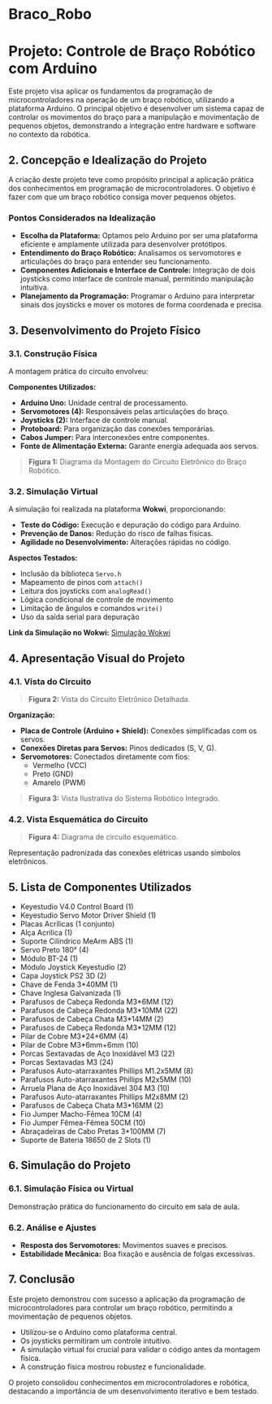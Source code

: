 # Braco_Robo

# Projeto: Controle de Braço Robótico com Arduino

Este projeto visa aplicar os fundamentos da programação de microcontroladores na operação de um braço robótico, utilizando a plataforma Arduino. O principal objetivo é desenvolver um sistema capaz de controlar os movimentos do braço para a manipulação e movimentação de pequenos objetos, demonstrando a integração entre hardware e software no contexto da robótica.

## 2. Concepção e Idealização do Projeto

A criação deste projeto teve como propósito principal a aplicação prática dos conhecimentos em programação de microcontroladores. O objetivo é fazer com que um braço robótico consiga mover pequenos objetos.

### Pontos Considerados na Idealização

- **Escolha da Plataforma:** Optamos pelo Arduino por ser uma plataforma eficiente e amplamente utilizada para desenvolver protótipos.
- **Entendimento do Braço Robótico:** Analisamos os servomotores e articulações do braço para entender seu funcionamento.
- **Componentes Adicionais e Interface de Controle:** Integração de dois joysticks como interface de controle manual, permitindo manipulação intuitiva.
- **Planejamento da Programação:** Programar o Arduino para interpretar sinais dos joysticks e mover os motores de forma coordenada e precisa.

## 3. Desenvolvimento do Projeto Físico

### 3.1. Construção Física

A montagem prática do circuito envolveu:

**Componentes Utilizados:**

- **Arduino Uno:** Unidade central de processamento.
- **Servomotores (4):** Responsáveis pelas articulações do braço.
- **Joysticks (2):** Interface de controle manual.
- **Protoboard:** Para organização das conexões temporárias.
- **Cabos Jumper:** Para interconexões entre componentes.
- **Fonte de Alimentação Externa:** Garante energia adequada aos servos.

> **Figura 1:** Diagrama da Montagem do Circuito Eletrônico do Braço Robótico.

### 3.2. Simulação Virtual

A simulação foi realizada na plataforma **Wokwi**, proporcionando:

- **Teste do Código:** Execução e depuração do código para Arduino.
- **Prevenção de Danos:** Redução do risco de falhas físicas.
- **Agilidade no Desenvolvimento:** Alterações rápidas no código.

**Aspectos Testados:**

- Inclusão da biblioteca `Servo.h`
- Mapeamento de pinos com `attach()`
- Leitura dos joysticks com `analogRead()`
- Lógica condicional de controle de movimento
- Limitação de ângulos e comandos `write()`
- Uso da saída serial para depuração

**Link da Simulação no Wokwi:** [Simulação Wokwi](https://wokwi.com/projects/377825276048594945)

## 4. Apresentação Visual do Projeto

### 4.1. Vista do Circuito

> **Figura 2:** Vista do Circuito Eletrônico Detalhada.

**Organização:**

- **Placa de Controle (Arduino + Shield):** Conexões simplificadas com os servos.
- **Conexões Diretas para Servos:** Pinos dedicados (S, V, G).
- **Servomotores:** Conectados diretamente com fios:
  - Vermelho (VCC)
  - Preto (GND)
  - Amarelo (PWM)

> **Figura 3:** Vista Ilustrativa do Sistema Robótico Integrado.

### 4.2. Vista Esquemática do Circuito

> **Figura 4:** Diagrama de circuito esquemático.

Representação padronizada das conexões elétricas usando símbolos eletrônicos.

## 5. Lista de Componentes Utilizados

- Keyestudio V4.0 Control Board (1)
- Keyestudio Servo Motor Driver Shield (1)
- Placas Acrílicas (1 conjunto)
- Alça Acrílica (1)
- Suporte Cilíndrico MeArm ABS (1)
- Servo Preto 180° (4)
- Módulo BT-24 (1)
- Módulo Joystick Keyestudio (2)
- Capa Joystick PS2 3D (2)
- Chave de Fenda 3\*40MM (1)
- Chave Inglesa Galvanizada (1)
- Parafusos de Cabeça Redonda M3\*6MM (12)
- Parafusos de Cabeça Redonda M3\*10MM (22)
- Parafusos de Cabeça Chata M3\*14MM (2)
- Parafusos de Cabeça Redonda M3\*12MM (12)
- Pilar de Cobre M3\*24+6MM (4)
- Pilar de Cobre M3\*6mm+6mm (10)
- Porcas Sextavadas de Aço Inoxidável M3 (22)
- Porcas Sextavadas M3 (24)
- Parafusos Auto-atarraxantes Phillips M1.2x5MM (8)
- Parafusos Auto-atarraxantes Phillips M2x5MM (10)
- Arruela Plana de Aço Inoxidável 304 M3 (10)
- Parafusos Auto-atarraxantes Phillips M2x8MM (2)
- Parafusos de Cabeça Chata M3\*16MM (2)
- Fio Jumper Macho-Fêmea 10CM (4)
- Fio Jumper Fêmea-Fêmea 50CM (10)
- Abraçadeiras de Cabo Pretas 3\*100MM (7)
- Suporte de Bateria 18650 de 2 Slots (1)

## 6. Simulação do Projeto

### 6.1. Simulação Física ou Virtual

Demonstração prática do funcionamento do circuito em sala de aula.

### 6.2. Análise e Ajustes

- **Resposta dos Servomotores:** Movimentos suaves e precisos.
- **Estabilidade Mecânica:** Boa fixação e ausência de folgas excessivas.

## 7. Conclusão

Este projeto demonstrou com sucesso a aplicação da programação de microcontroladores para controlar um braço robótico, permitindo a movimentação de pequenos objetos.

- Utilizou-se o Arduino como plataforma central.
- Os joysticks permitiram um controle intuitivo.
- A simulação virtual foi crucial para validar o código antes da montagem física.
- A construção física mostrou robustez e funcionalidade.

O projeto consolidou conhecimentos em microcontroladores e robótica, destacando a importância de um desenvolvimento iterativo e bem testado.
